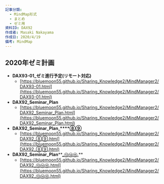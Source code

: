 ```yaml
---
記事分類:
  - MindMap形式
  - まとめ
  - ゼミ用
資料ID: DAX92
作成者: Masaki Nakayama
作成日: 2020/4/19
備考: MindMap
---
```

## **2020年ゼミ計画**

- **DAX93-01_ゼミ進行予定(リモート対応)**
    - [https://bluemoon55.github.io/Sharing_Knowledge2/MindManager2/DAX93-01.html](https://bluemoon55.github.io/Sharing_Knowledge2/MindManager2/DAX93-01.html)
- **DAX92_Seminar_Plan**
    - [https://bluemoon55.github.io/Sharing_Knowledge2/MindManager2/DAX92_Seminar_Plan.html](https://bluemoon55.github.io/Sharing_Knowledge2/MindManager2/DAX92_Seminar_Plan.html)
- **DAX92_Seminar_Plan_****[⑧⑨](https://bluemoon55.github.io/Sharing_Knowledge2/MindManager2/DAX92_⑧⑨.html)**
    - [https://bluemoon55.github.io/Sharing_Knowledge2/MindManager2/DAX92_⑧⑨.html](https://bluemoon55.github.io/Sharing_Knowledge2/MindManager2/DAX92_⑧⑨.html)
- **DAX92_Seminar_Plan****[_⑬⑭⑮.](https://bluemoon55.github.io/Sharing_Knowledge2/MindManager2/DAX92_⑬⑭⑮.html)**
    - [https://bluemoon55.github.io/Sharing_Knowledge2/MindManager2/DAX92_⑬⑭⑮.html](https://bluemoon55.github.io/Sharing_Knowledge2/MindManager2/DAX92_⑬⑭⑮.html)